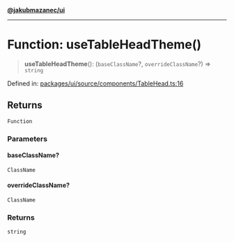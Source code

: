 [**@jakubmazanec/ui**](../README.md)

---

# Function: useTableHeadTheme()

> **useTableHeadTheme**(): (`baseClassName`?, `overrideClassName`?) => `string`

Defined in:
[packages/ui/source/components/TableHead.ts:16](https://github.com/jakubmazanec/tools/blob/90a5050fae768000bb00b2044438762c3c8c0f98/packages/ui/source/components/TableHead.ts#L16)

## Returns

`Function`

### Parameters

#### baseClassName?

`ClassName`

#### overrideClassName?

`ClassName`

### Returns

`string`
